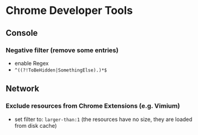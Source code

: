 # Chrome Developer Tools

## Console

### Negative filter (remove some entries)
* enable Regex
* `^((?!ToBeHidden|SomethingElse).)*$`

## Network

### Exclude resources from Chrome Extensions (e.g. Vimium)
* set filter to: `larger-than:1` (the resources have no size, they are loaded from disk cache)
